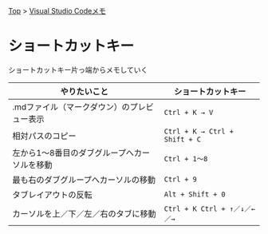[Top](../README.md) > [Visual Studio Codeメモ](../vscode.md)

# ショートカットキー
ショートカットキー片っ端からメモしていく

|やりたいこと|ショートカットキー|
|--|--|
|.mdファイル（マークダウン）のプレビュー表示|`Ctrl + K → V`|
|相対パスのコピー|`Ctrl + K → Ctrl + Shift + C`|
|左から1～8番目のダブグループへカーソルを移動|`Ctrl + 1～8`|
|最も右のダブグループへカーソルの移動|`Ctrl + 9`|
|タブレイアウトの反転|`Alt + Shift + 0`|
|カーソルを上／下／左／右のタブに移動|`Ctrl + K Ctrl + ↑／↓／←／→`|
